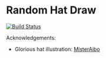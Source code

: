 Random Hat Draw
===============

[![Build Status](https://travis-ci.org/coopy/random-hat-draw.svg?branch=master)](https://travis-ci.org/coopy/random-hat-draw)

Acknowledgements:

- Glorious hat illustration: [MisterAibo](http://misteraibo.deviantart.com/art/Vector-Hat-Tophat-298929165)
